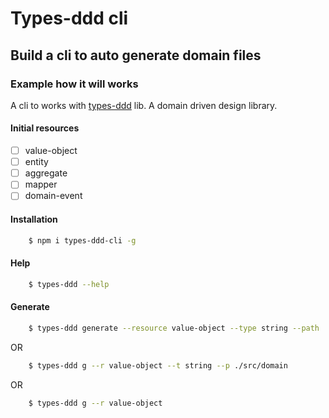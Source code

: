 # Types-ddd cli

## Build a cli to auto generate domain files

### Example how it will works

A cli to works with [types-ddd](https://www.npmjs.com/package/types-ddd) lib. A domain driven design library.

#### Initial resources

- [ ] value-object
- [ ] entity
- [ ] aggregate
- [ ] mapper
- [ ] domain-event

#### Installation 

```sh
	$ npm i types-ddd-cli -g
```

#### Help

```sh
	$ types-ddd --help
```

#### Generate

```sh
	$ types-ddd generate --resource value-object --type string --path ./src/domain
```

OR

```sh
	$ types-ddd g --r value-object --t string --p ./src/domain
```

OR 

```sh
	$ types-ddd g --r value-object
```
